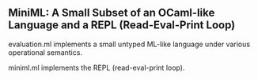 
## MiniML: A Small Subset of an OCaml-like Language and a REPL (Read-Eval-Print Loop)




evaluation.ml implements a small untyped ML-like language under
various operational semantics.

miniml.ml implements the REPL (read-eval-print loop).
